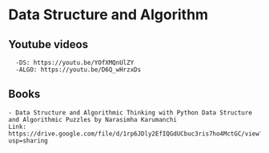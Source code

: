 # Data Structure and Algorithm
## Youtube videos
      -DS: https://youtu.be/YOfXMQnUlZY
      -ALGO: https://youtu.be/D6Q_wHrzxDs

## Books
    - Data Structure and Algorithmic Thinking with Python Data Structure and Algorithmic Puzzles by Narasimha Karumanchi
    Link: https://drive.google.com/file/d/1rp6JDly2EfIQGdUCbuc3ris7ho4MctGC/view?usp=sharing
 
